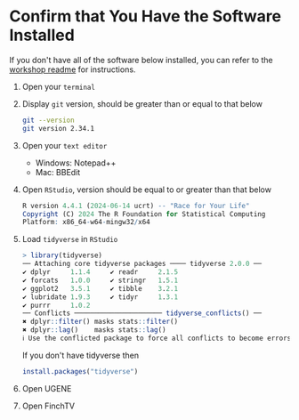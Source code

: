 # Confirm that You Have the Software Installed

If you don't have all of the software below installed, you can refer to the [workshop readme](README.md) for instructions.

1.  Open your `terminal`
2.  Display `git` version, should be greater than or equal to that below

    ```bash
    git --version
    git version 2.34.1
    ```

3.  Open your `text editor`
    * Windows: Notepad++
    * Mac: BBEdit

4.  Open `RStudio`, version should be equal to or greater than that below

    ```r
    R version 4.4.1 (2024-06-14 ucrt) -- "Race for Your Life"
    Copyright (C) 2024 The R Foundation for Statistical Computing
    Platform: x86_64-w64-mingw32/x64
    ```

5.  Load `tidyverse` in `RStudio`

    ```r
    > library(tidyverse)
    ── Attaching core tidyverse packages ──── tidyverse 2.0.0 ──
    ✔ dplyr     1.1.4     ✔ readr     2.1.5
    ✔ forcats   1.0.0     ✔ stringr   1.5.1
    ✔ ggplot2   3.5.1     ✔ tibble    3.2.1
    ✔ lubridate 1.9.3     ✔ tidyr     1.3.1
    ✔ purrr     1.0.2     
    ── Conflicts ────────────────────── tidyverse_conflicts() ──
    ✖ dplyr::filter() masks stats::filter()
    ✖ dplyr::lag()    masks stats::lag()
    ℹ Use the conflicted package to force all conflicts to become errors
    ```

    If you don't have tidyverse then

    ```r
    install.packages("tidyverse")
    ```

6. Open UGENE

7. Open FinchTV
